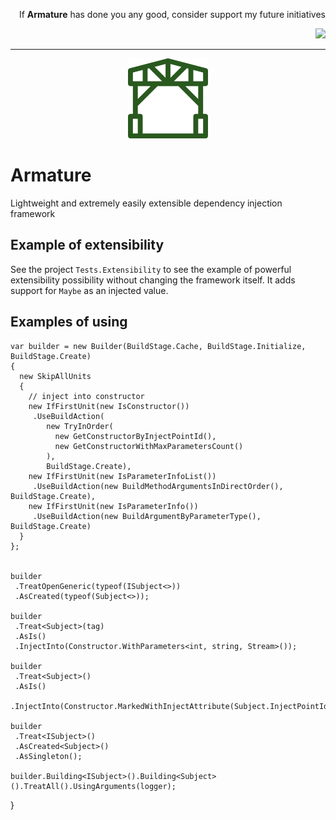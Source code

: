 <p align='right'>If <b>Armature</b> has done you any good, consider support my future initiatives</p>
<p align="right">
  <a href="https://www.paypal.com/cgi-bin/webscr?cmd=_donations&business=ed@pavlov.is&lc=US&item_name=Kudos+for+Armature&no_note=0&cn=&currency_code=EUR">
    <img src="https://ed.pavlov.is/Images/donate-button-small.png" />
  </a>
</p>

___
<p align="center">
  <img src="/build/logo.svg" width="128" height="128">
</p>

# Armature

Lightweight and extremely easily extensible dependency injection framework

## Example of extensibility
See the project `Tests.Extensibility` to see the example of powerful extensibility possibility without changing the framework itself.
It adds support for `Maybe` as an injected value.

## Examples of using
    var builder = new Builder(BuildStage.Cache, BuildStage.Initialize, BuildStage.Create)
    {
      new SkipAllUnits
      {
        // inject into constructor
        new IfFirstUnit(new IsConstructor())
         .UseBuildAction(
            new TryInOrder(
              new GetConstructorByInjectPointId(),
              new GetConstructorWithMaxParametersCount()
            ),
            BuildStage.Create),
        new IfFirstUnit(new IsParameterInfoList())
         .UseBuildAction(new BuildMethodArgumentsInDirectOrder(), BuildStage.Create),
        new IfFirstUnit(new IsParameterInfo())
         .UseBuildAction(new BuildArgumentByParameterType(), BuildStage.Create)
      }
    };


    builder
     .TreatOpenGeneric(typeof(ISubject<>))
     .AsCreated(typeof(Subject<>));

    builder
     .Treat<Subject>(tag)
     .AsIs()
     .InjectInto(Constructor.WithParameters<int, string, Stream>());

    builder
     .Treat<Subject>()
     .AsIs()
     .InjectInto(Constructor.MarkedWithInjectAttribute(Subject.InjectPointId));

    builder
     .Treat<ISubject>()
     .AsCreated<Subject>()
     .AsSingleton();

    builder.Building<ISubject>().Building<Subject>().TreatAll().UsingArguments(logger);
}